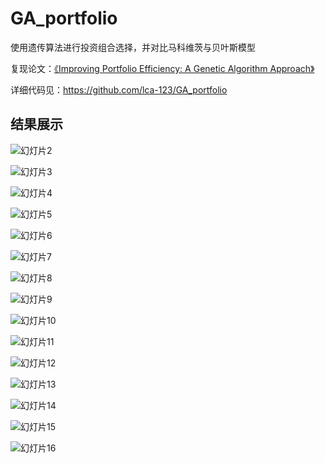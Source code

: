 # GA_portfolio
 使用遗传算法进行投资组合选择，并对比马科维茨与贝叶斯模型

 复现论文：[《Improving Portfolio Efficiency: A Genetic Algorithm Approach》](https://doi.org/10.1007/s10614-006-9021-y)

 详细代码见：https://github.com/lca-123/GA_portfolio



## 结果展示

![幻灯片2](readme-figure\幻灯片2.PNG)

![幻灯片3](readme-figure\幻灯片3.PNG)

![幻灯片4](readme-figure\幻灯片4.PNG)

![幻灯片5](readme-figure\幻灯片5.PNG)

![幻灯片6](readme-figure\幻灯片6.PNG)

![幻灯片7](readme-figure\幻灯片7.PNG)

![幻灯片8](readme-figure\幻灯片8.PNG)

![幻灯片9](readme-figure\幻灯片9.PNG)

![幻灯片10](readme-figure\幻灯片10.PNG)

![幻灯片11](readme-figure\幻灯片11.PNG)

![幻灯片12](readme-figure\幻灯片12.PNG)

![幻灯片13](readme-figure\幻灯片13.PNG)

![幻灯片14](readme-figure\幻灯片14.PNG)

![幻灯片15](readme-figure\幻灯片15.PNG)

![幻灯片16](readme-figure\幻灯片16.PNG)
